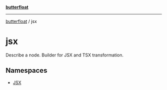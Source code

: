 [**butterfloat**](../../../README.md)

***

[butterfloat](../../../globals.md) / jsx

# jsx

Describe a node. Builder for JSX and TSX transformation.

## Namespaces

- [JSX](namespaces/JSX/README.md)
